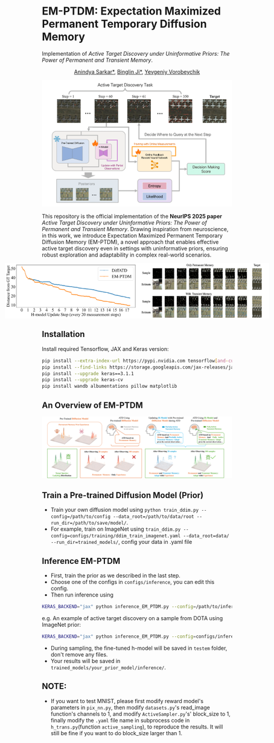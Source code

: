 # EM-PTDM: Expectation Maximized Permanent Temporary Diffusion Memory
Implementation of _Active Target Discovery under Uninformative Priors: The Power of Permanent and Transient Memory_.

<div align="center">

[Anindya Sarkar*](https://scholar.google.co.in/citations?user=2hQyYz0AAAAJ&hl=en),
[Binglin Ji*](https://keving396.github.io/kevinji.github.io//),
[Yevgeniy Vorobeychik](https://vorobeychik.com/)
  
<img src="imgs/Arch_fig-1.png" width="600">
</div>

This repository is the official implementation of the **NeurIPS 2025 paper** _Active Target Discovery under Uninformative Priors: The Power of Permanent and Transient Memory_. Drawing inspiration from neuroscience, in this work, we introduce Expectation Maximized Permanent Temporary Diffusion Memory (EM-PTDM), a novel approach that enables effective active target discovery even in settings with uninformative priors, ensuring robust exploration and adaptability in complex real-world scenarios.

<div style="display: flex; justify-content: center;">
  <img src="imgs/update_memory_5.png" width="350">
  <img src="imgs/fig6_.png" width="350">
</div>



## Installation
Install required Tensorflow, JAX and Keras version:
```bash
pip install --extra-index-url https://pypi.nvidia.com tensorflow[and-cuda]==2.15.0
pip install --find-links https://storage.googleapis.com/jax-releases/jax_cuda_releases.html jax[cuda12_pip]==0.4.26
pip install --upgrade keras==3.1.1
pip install --upgrade keras-cv
pip install wandb albumentations pillow matplotlib
```

## An Overview of EM-PTDM

<div align="center">
<img src="imgs/fig1-1.png" width="700">
</div>

## Train a Pre-trained Diffusion Model (Prior)
* Train your own diffusion model using `python train_ddim.py --config=/path/to/config --data_root=/path/to/data/root --run_dir=/path/to/save/model/`.
* For example, train on ImageNet using `train_ddim.py --config=configs/training/ddim_train_imagenet.yaml --data_root=data/ --run_dir=trained_models/`, config your data in .yaml file


## Inference EM-PTDM
* First, train the prior as we described in the last step.
* Choose one of the configs in `configs/inference`, you can edit this config.
* Then run inference using
```bash
KERAS_BACKEND="jax" python inference_EM_PTDM.py --config=/path/to/inference/config --data_root=/path/to/data/root --target_img /path/to/target/img --mask_img /path/to/target/mask_img --train_h_model_config=/path/to/h_model/training/config`
```
e.g. An example of active target discovery on a sample from DOTA using ImageNet prior:
```bash 
KERAS_BACKEND="jax" python inference_EM_PTDM.py --config=configs/inference/EM_PTDM_imgnet.yaml --data_root=data --target_img sample_images/9036.png --mask_img sample_images/9036_mask.png --train_h_model_config=configs/training/ptdm_imgnet.yaml 
```
* During sampling, the fine-tuned h-model will be saved in `testem` folder, don't remove any files.
* Your results will be saved in `trained_models/your_prior_model/inference/`.


## NOTE:
* If you want to test MNIST, please first modify reward model's parameters in `pix_nn.py`, then modify `datasets.py`'s read_image function's channels to 1, and modify `ActiveSampler.py`'s' block_size to 1, finally modify the `.yaml` file name in subprocess code in `h_trans.py`(function `active_sampling`), to reproduce the results. It will still be fine if you want to do block_size larger than 1.
